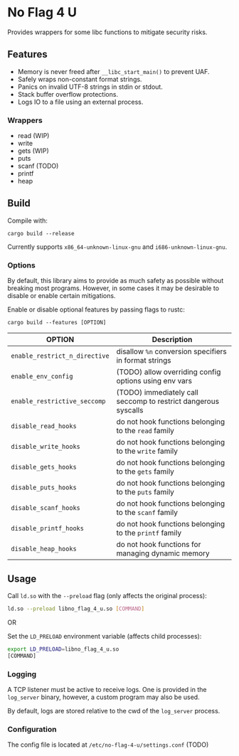 # No Flag 4 U

Provides wrappers for some libc functions to mitigate security risks.

## Features

- Memory is never freed after `__libc_start_main()` to prevent UAF.
- Safely wraps non-constant format strings.
- Panics on invalid UTF-8 strings in stdin or stdout.
- Stack buffer overflow protections.
- Logs IO to a file using an external process.

### Wrappers

- read (WIP)
- write
- gets (WIP)
- puts
- scanf (TODO)
- printf
- heap

## Build

Compile with:

```
cargo build --release
```

Currently supports `x86_64-unknown-linux-gnu` and `i686-unknown-linux-gnu`.

### Options

By default, this library aims to provide as much safety as possible without breaking most programs.
However, in some cases it may be desirable to disable or enable certain mitigations.

Enable or disable optional features by passing flags to rustc:

```
cargo build --features [OPTION]
```
| OPTION                         | Description                                                     |
|--------------------------------|-----------------------------------------------------------------|
| `enable_restrict_n_directive`  | disallow `%n` conversion specifiers in format strings           |
| `enable_env_config`            | (TODO) allow overriding config options using env vars           |
| `enable_restrictive_seccomp`   | (TODO) immediately call seccomp to restrict dangerous syscalls  |
| `disable_read_hooks`           | do not hook functions belonging to the `read` family            |
| `disable_write_hooks`          | do not hook functions belonging to the `write` family           |
| `disable_gets_hooks`           | do not hook functions belonging to the `gets` family            |
| `disable_puts_hooks`           | do not hook functions belonging to the `puts` family            |
| `disable_scanf_hooks`          | do not hook functions belonging to the `scanf` family           |
| `disable_printf_hooks`         | do not hook functions belonging to the `printf` family          |
| `disable_heap_hooks`           | do not hook functions for managing dynamic memory               |

## Usage

Call `ld.so` with the `--preload` flag (only affects the original process):

```bash
ld.so --preload libno_flag_4_u.so [COMMAND]
```

OR

Set the `LD_PRELOAD` environment variable (affects child processes):

```bash
export LD_PRELOAD=libno_flag_4_u.so
[COMMAND]
```

### Logging

A TCP listener must be active to receive logs.
One is provided in the `log_server` binary, however, a custom program may also be used.

By default, logs are stored relative to the cwd of the `log_server` process.

### Configuration

The config file is located at `/etc/no-flag-4-u/settings.conf` (TODO)
